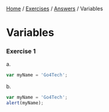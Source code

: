 <a href="/javascript-4-beginners/">Home</a> / <a href="/javascript-4-beginners/Exercises/">Exercises</a> / <a href="/javascript-4-beginners/Answers/">Answers</a> / Variables

# Variables

### Exercise 1

a.

```javascript
var myName = 'Go4Tech';
```

b.

```javascript
var myName = 'Go4Tech';
alert(myName);
```